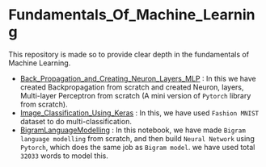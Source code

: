 # Fundamentals_Of_Machine_Learning
This repository is made so to provide clear depth in the fundamentals of Machine Learning.

* <a href="https://github.com/RustyGrackle/Fundamentals_Of_Machine_Learning/blob/main/Back_Propagation_and_Creating_Neuron_Layers_MLP.ipynb">Back_Propagation_and_Creating_Neuron_Layers_MLP</a> : In this we have created Backpropagation from scratch and created Neuron, layers, Multi-layer Perceptron from scratch (A mini version of `Pytorch` library from scratch).
* <a href="https://github.com/RustyGrackle/Fundamentals_Of_Machine_Learning/blob/main/Image_Classification_Using_Keras.ipynb">Image_Classification_Using_Keras</a> : In this, we have used `Fashion MNIST` dataset to do multi-classification.
* <a
href="https://github.com/RustyGrackle/Fundamentals_Of_Machine_Learning/blob/main/BigramLanguageModelling.ipynb">BigramLanguageModelling</a> : In this notebook, we have made `Bigram language modelling` from scratch, and then build `Neural Network` using `Pytorch`, which does the same job as `Bigram model`. we have used total `32033` words to model this.
